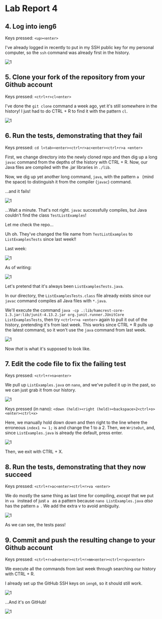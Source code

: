 # Lab Report 4
## 4. Log into ieng6
Keys pressed: `<up><enter>`

I've already logged in recently to put in my SSH public key for my personal computer, 
so the `ssh` command was already first in the history.

![1](1.png)

## 5. Clone your fork of the repository from your Github account

Keys pressed: `<ctrl+r>cl<enter>`

I've done the `git clone` command a week ago, yet it's still somewhere in the history!
I just had to do CTRL + R to find it with the pattern `cl`. 

![1](2.png)

## 6. Run the tests, demonstrating that they fail

Keys pressed: `cd l<tab><enter><ctrl+r>ac<enter><ctrl+r>a <enter>`

First, we change directory into the newly cloned repo and then dig up a long
`javac` command from the depths of the history with CTRL + R. 
Now, our Java files are compiled with the .jar libraries in `./lib`.

Now, we dig up yet another long command, `java`, with the pattern `a ` (mind the space) to distinguish it from
the compiler (`javac`) command.

...and it fails!

![1](3.png)

...Wait a minute. That's not right. `javac` successfully compiles, but Java couldn't find the class `TestListExamples`!

Let me check the repo...

Uh oh. They've changed the file name from `TestListExamples` to `ListExamplesTests` since last week!!

Last week:

![1](ecom1.png)

As of writing:

![1](ecom2.png)

Let's pretend that it's always been `ListExamplesTests.java`. 

In our directory, the `ListExamplesTests.class` file already exists since our `javac` command compiles all Java files with `*.java`.

We'll execute the command `java -cp .:lib/hamcrest-core-1.3.jar:lib/junit-4.13.2.jar org.junit.runner.JUnitCore ListExamplesTests`, then try `<ctrl+r>a <enter>` again to pull it out of the history, pretending it's from last week. This works since CTRL + R pulls up the latest command, so it won't use the `java` command from last week.

![1](fix.png)

Now *that* is what it's supposed to look like.

## 7. Edit the code file to fix the failing test

Keys pressed: `<ctrl+r>na<enter>`

We pull up `ListExamples.java` on `nano`, and we've pulled it up in the past, so
we can just grab it from our history.

![1](4.png)

Keys pressed (in nano): `<down (held)><right (held)><backspace>2<ctrl+o><enter><ctrl+x>`

Here, we manually hold down down and then right to the line where the erroneous `index1 += 1;` is and change the 1 to a 2.
Then, we `WriteOut`, and, since `ListExamples.java` is already the default, press enter.

![1](5.png)

Then, we exit with CTRL + X.

## 8. Run the tests, demonstrating that they now succeed

Keys pressed: `<ctrl+r>ac<enter><ctrl+r>va <enter>`

We do mostly the same thing as last time for compiling, *except* that we put in `va ` instead of just `a ` as a pattern
because `nano ListExamples.java` *also* has the pattern `a `. We add the extra v to avoid ambiguity.

![1](6.png)

As we can see, the tests pass!

## 9. Commit and push the resulting change to your Github account

Keys pressed: `<ctrl+r>ad<enter><ctrl+r>mm<enter><ctrl+r>pu<enter>`

We execute all the commands from last week through searching our history with CTRL + R.

I already set up the GitHub SSH keys on `ieng6`, so it should still work.

![1](7.png)

...And it's on GitHub!

![1](8.png)
